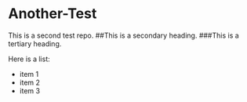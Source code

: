 # Another-Test
This is a second test repo.
##This is a secondary heading.
###This is a tertiary heading.

Here is a list:
* item 1
* item 2
* item 3

